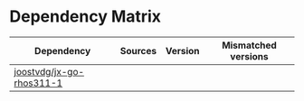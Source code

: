 # Dependency Matrix

Dependency | Sources | Version | Mismatched versions
---------- | ------- | ------- | -------------------
[joostvdg/jx-go-rhos311-1](https://github.com/joostvdg/jx-go-rhos311-1.git) |  | []() | 

